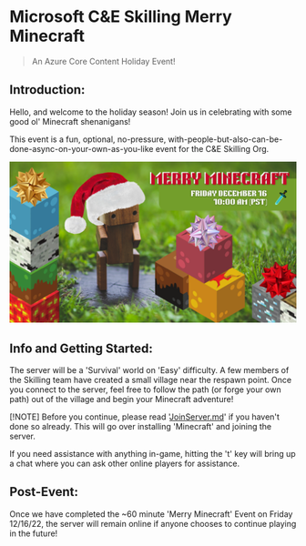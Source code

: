 # Microsoft C&E Skilling Merry Minecraft
> An Azure Core Content Holiday Event!

## Introduction:

Hello, and welcome to the holiday season! Join us in celebrating with some good ol' Minecraft shenanigans!

This event is a fun, optional, no-pressure, with-people-but-also-can-be-done-async-on-your-own-as-you-like event for the C&E Skilling Org.

![Banner](./content/merryminecraftbanner.png)

## Info and Getting Started:

The server will be a 'Survival' world on 'Easy' difficulty. A few members of the Skilling team have created a small village near the respawn point. Once you connect to the server, feel free to follow the path (or forge your own path) out of the village and begin your Minecraft adventure! 

[!NOTE] Before you continue, please read '[JoinServer.md](./JoinServer.md)' if you haven't done so already. This will go over installing 'Minecraft' and joining the server.

If you need assistance with anything in-game, hitting the 't' key will bring up a chat where you can ask other online players for assistance.

## Post-Event:

Once we have completed the ~60 minute 'Merry Minecraft' Event on Friday 12/16/22, the server will remain online if anyone chooses to continue playing in the future! 
